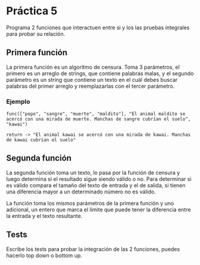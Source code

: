# Práctica 5
Programa 2 funciones que interactuen entre si y los las pruebas integrales para probar su relación.

## Primera función
La primera función es un algoritmo de censura. Toma 3 parámetros, el primero es un arreglo de strings, que contiene palabras malas, y el segundo parámetro es un string que contiene un texto en el cuál debes buscar palabras del primer arreglo y reemplazarlas con el tercer parámetro.

### Ejemplo
```
func(["popo", "sangre", "muerte", "maldito"], "El animal maldito se acercó con una mirada de muerte. Manchas de sangre cubrían el suelo", "kawai")

return -> "El animal kawai se acercó con una mirada de kawai. Manchas de kawai cubrían el suelo"
```

## Segunda función
La segunda función toma un texto, lo pasa por la función de censura y luego determina si el resultado sigue siendo válido o no. Para determinar si es válido compara el tamaño del texto de entrada y el de salida, si tienen una diferencia mayor a un determinado número no es válido.

La función toma los mismos parámetros de la primera función y uno adicional, un entero que marca el límite que puede tener la diferencia entre la entrada y el texto resultante.

## Tests
Escribe los tests para probar la integración de las 2 funciones, puedes hacerlo top down o bottom up.